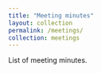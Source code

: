 ```yaml
---
title: "Meeting minutes"
layout: collection
permalink: /meetings/
collection: meetings
---
```

List of meeting minutes.

